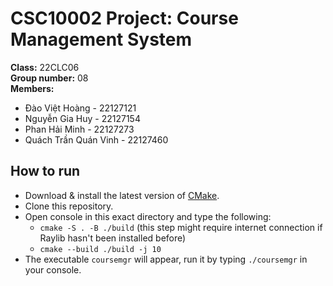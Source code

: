 # **CSC10002 Project: Course Management System**

**Class:** 22CLC06  
**Group number:** 08  
**Members:**

* Đào Việt Hoàng - 22127121
* Nguyễn Gia Huy - 22127154
* Phan Hải Minh - 22127273
* Quách Trần Quán Vinh - 22127460

## **How to run**

* Download & install the latest version of [CMake](https://cmake.org/download/).
* Clone this repository.
* Open console in this exact directory and type the following:
    * `cmake -S . -B ./build` (this step might require internet connection if Raylib hasn't been installed before)
    * `cmake --build ./build -j 10`
* The executable `coursemgr` will appear, run it by typing `./coursemgr` in your console.